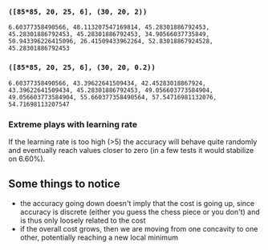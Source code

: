 ### `([85*85, 20, 25, 6], (30, 20, 2))`

```csv
6.60377358490566, 48.113207547169814, 45.28301886792453, 45.28301886792453, 45.28301886792453, 34.90566037735849, 50.943396226415096, 26.41509433962264, 52.83018867924528, 45.28301886792453
```

### `([85*85, 20, 25, 6], (30, 20, 0.2))`

```csv
6.60377358490566, 43.39622641509434, 42.45283018867924, 43.39622641509434, 45.28301886792453, 49.056603773584904, 49.056603773584904, 55.660377358490564, 57.54716981132076, 54.71698113207547
```

### Extreme plays with learning rate

If the learning rate is too high (>5) the accuracy will behave quite randomly and eventually reach values closer to zero (in a few tests it would stabilize on 6.60%).

## Some things to notice

- the accuracy going down doesn't imply that the cost is going up, since accuracy is discrete (either you guess the chess piece or you don't) and is thus only loosely related to the cost
- if the overall cost grows, then we are moving from one concavity to one other, potentially reaching a new local minimum
